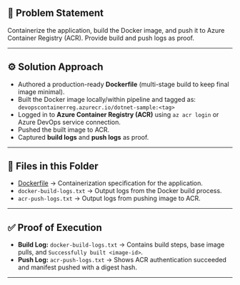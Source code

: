 ## 📌 Problem Statement
Containerize the application, build the Docker image, and push it to Azure Container Registry (ACR). Provide build and push logs as proof.

---

## ⚙️ Solution Approach
- Authored a production-ready **Dockerfile** (multi-stage build to keep final image minimal).
- Built the Docker image locally/within pipeline and tagged as:  
  `devopscontainerreg.azurecr.io/dotnet-sample:<tag>`
- Logged in to **Azure Container Registry (ACR)** using `az acr login` or Azure DevOps service connection.
- Pushed the built image to ACR.
- Captured **build logs** and **push logs** as proof.

---

## 📂 Files in this Folder
- [Dockerfile](../../dotnet-sample-project/Dockerfile) → Containerization specification for the application.  
- `docker-build-logs.txt` → Output logs from the Docker build process.  
- `acr-push-logs.txt` → Output logs from pushing image to ACR.  

---

## ✅ Proof of Execution
- **Build Log:** `docker-build-logs.txt` → Contains build steps, base image pulls, and `Successfully built <image-id>`.  
- **Push Log:** `acr-push-logs.txt` → Shows ACR authentication succeeded and manifest pushed with a digest hash.  

---
